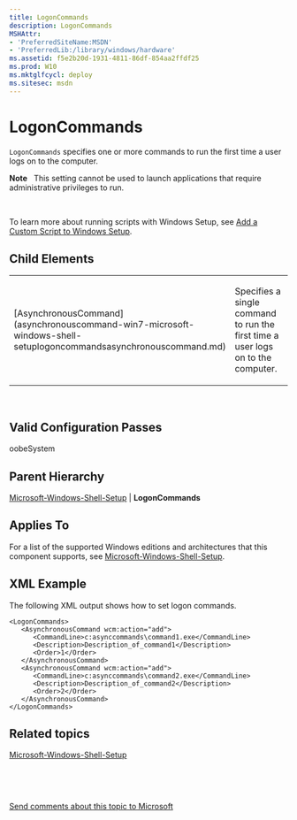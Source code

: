 ```yaml
---
title: LogonCommands
description: LogonCommands
MSHAttr:
- 'PreferredSiteName:MSDN'
- 'PreferredLib:/library/windows/hardware'
ms.assetid: f5e2b20d-1931-4811-86df-854aa2ffdf25
ms.prod: W10
ms.mktglfcycl: deploy
ms.sitesec: msdn
---
```


# LogonCommands


`LogonCommands` specifies one or more commands to run the first time a user logs on to the computer.

**Note**  
This setting cannot be used to launch applications that require administrative privileges to run.

 

To learn more about running scripts with Windows Setup, see [Add a Custom Script to Windows Setup](p_adk_online.add_a_custom_script_to_windows_setup_win8).

## Child Elements


<table>
<colgroup>
<col width="50%" />
<col width="50%" />
</colgroup>
<tbody>
<tr class="odd">
<td><p>[AsynchronousCommand](asynchronouscommand-win7-microsoft-windows-shell-setuplogoncommandsasynchronouscommand.md)</p></td>
<td><p>Specifies a single command to run the first time a user logs on to the computer.</p></td>
</tr>
</tbody>
</table>

 

## Valid Configuration Passes


oobeSystem

## Parent Hierarchy


[Microsoft-Windows-Shell-Setup](microsoft-windows-shell-setup-win7-microsoft-windows-shell-setup.md) | **LogonCommands**

## Applies To


For a list of the supported Windows editions and architectures that this component supports, see [Microsoft-Windows-Shell-Setup](microsoft-windows-shell-setup-win7-microsoft-windows-shell-setup.md).

## XML Example


The following XML output shows how to set logon commands.

``` syntax
<LogonCommands>
   <AsynchronousCommand wcm:action="add">
      <CommandLine>c:asynccommands\command1.exe</CommandLine>
      <Description>Description_of_command1</Description>
      <Order>1</Order>
   </AsynchronousCommand>
   <AsynchronousCommand wcm:action="add">
      <CommandLine>c:asynccommands\command2.exe</CommandLine>
      <Description>Description_of_command2</Description>
      <Order>2</Order>
   </AsynchronousCommand>
</LogonCommands>
```

## Related topics


[Microsoft-Windows-Shell-Setup](microsoft-windows-shell-setup-win7-microsoft-windows-shell-setup.md)

 

 

[Send comments about this topic to Microsoft](mailto:wsddocfb@microsoft.com?subject=Documentation%20feedback%20%5Bp_unattend\p_unattend%5D:%20LogonCommands%20%20RELEASE:%20%2810/3/2016%29&body=%0A%0APRIVACY%20STATEMENT%0A%0AWe%20use%20your%20feedback%20to%20improve%20the%20documentation.%20We%20don't%20use%20your%20email%20address%20for%20any%20other%20purpose,%20and%20we'll%20remove%20your%20email%20address%20from%20our%20system%20after%20the%20issue%20that%20you're%20reporting%20is%20fixed.%20While%20we're%20working%20to%20fix%20this%20issue,%20we%20might%20send%20you%20an%20email%20message%20to%20ask%20for%20more%20info.%20Later,%20we%20might%20also%20send%20you%20an%20email%20message%20to%20let%20you%20know%20that%20we've%20addressed%20your%20feedback.%0A%0AFor%20more%20info%20about%20Microsoft's%20privacy%20policy,%20see%20http://privacy.microsoft.com/default.aspx. "Send comments about this topic to Microsoft")





